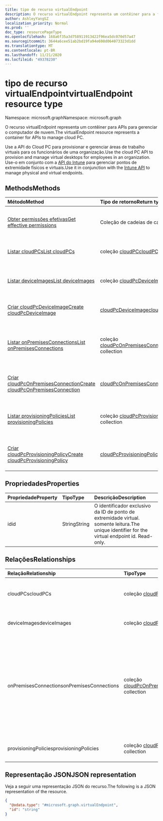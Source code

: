 ```yaml
---
title: tipo de recurso virtualEndpoint
description: O recurso virtualEndpoint representa um contêiner para a funcionalidade de gerenciamento de computador de nuvem.
author: AshleyYangSZ
localization_priority: Normal
ms.prod: ''
doc_type: resourcePageType
ms.openlocfilehash: 168a6f35a3d758911913422f96ea5dc070d57a47
ms.sourcegitcommit: 3644a6cee51ab2bd19fa94e698d064073323d1dd
ms.translationtype: MT
ms.contentlocale: pt-BR
ms.lasthandoff: 11/21/2020
ms.locfileid: "49378230"
---
```

# <a name="virtualendpoint-resource-type"></a><span data-ttu-id="9ec7c-103">tipo de recurso virtualEndpoint</span><span class="sxs-lookup"><span data-stu-id="9ec7c-103">virtualEndpoint resource type</span></span>

<span data-ttu-id="9ec7c-104">Namespace: microsoft.graph</span><span class="sxs-lookup"><span data-stu-id="9ec7c-104">Namespace: microsoft.graph</span></span>

<span data-ttu-id="9ec7c-105">O recurso virtualEndpoint representa um contêiner para APIs para gerenciar o computador de nuvem.</span><span class="sxs-lookup"><span data-stu-id="9ec7c-105">The virtualEndpoint resource represents a container for APIs to manage cloud PC.</span></span>

<span data-ttu-id="9ec7c-106">Use a API do Cloud PC para provisionar e gerenciar áreas de trabalho virtuais para os funcionários de uma organização.</span><span class="sxs-lookup"><span data-stu-id="9ec7c-106">Use the cloud PC API to provision and manage virtual desktops for employees in an organization.</span></span> <span data-ttu-id="9ec7c-107">Use-o em conjunto com a [API do Intune](../resources/intune-graph-overview.md) para gerenciar pontos de extremidade físicos e virtuais.</span><span class="sxs-lookup"><span data-stu-id="9ec7c-107">Use it in conjunction with the [Intune API](../resources/intune-graph-overview.md) to manage physical and virtual endpoints.</span></span>

## <a name="methods"></a><span data-ttu-id="9ec7c-108">Methods</span><span class="sxs-lookup"><span data-stu-id="9ec7c-108">Methods</span></span>

|<span data-ttu-id="9ec7c-109">Método</span><span class="sxs-lookup"><span data-stu-id="9ec7c-109">Method</span></span>|<span data-ttu-id="9ec7c-110">Tipo de retorno</span><span class="sxs-lookup"><span data-stu-id="9ec7c-110">Return type</span></span>|<span data-ttu-id="9ec7c-111">Descrição</span><span class="sxs-lookup"><span data-stu-id="9ec7c-111">Description</span></span>|
|:---|:---|:---|
|[<span data-ttu-id="9ec7c-112">Obter permissões efetivas</span><span class="sxs-lookup"><span data-stu-id="9ec7c-112">Get effective permissions</span></span>](../api/virtualendpoint-geteffectivepermissions.md)|<span data-ttu-id="9ec7c-113">Coleção de cadeias de caracteres</span><span class="sxs-lookup"><span data-stu-id="9ec7c-113">String collection</span></span>|<span data-ttu-id="9ec7c-114">Exibir as permissões efetivas do usuário autenticado no momento.</span><span class="sxs-lookup"><span data-stu-id="9ec7c-114">View the effective permissions of the currently authenticated user.</span></span>|
|[<span data-ttu-id="9ec7c-115">Listar cloudPCs</span><span class="sxs-lookup"><span data-stu-id="9ec7c-115">List cloudPCs</span></span>](../api/virtualendpoint-list-cloudpcs.md)|<span data-ttu-id="9ec7c-116">coleção [cloudPC](../resources/cloudpc.md)</span><span class="sxs-lookup"><span data-stu-id="9ec7c-116">[cloudPC](../resources/cloudpc.md) collection</span></span>|<span data-ttu-id="9ec7c-117">Listar Propriedades e relações dos objetos [cloudPC](../resources/cloudpc.md) .</span><span class="sxs-lookup"><span data-stu-id="9ec7c-117">List properties and relationships of the [cloudPC](../resources/cloudpc.md) objects.</span></span>|
|[<span data-ttu-id="9ec7c-118">Listar deviceImages</span><span class="sxs-lookup"><span data-stu-id="9ec7c-118">List deviceImages</span></span>](../api/virtualendpoint-list-deviceimages.md)|<span data-ttu-id="9ec7c-119">coleção [cloudPcDeviceImage](../resources/cloudpcdeviceimage.md)</span><span class="sxs-lookup"><span data-stu-id="9ec7c-119">[cloudPcDeviceImage](../resources/cloudpcdeviceimage.md) collection</span></span>|<span data-ttu-id="9ec7c-120">Listar as propriedades e as relações dos objetos [cloudPcDeviceImage](../resources/cloudpcdeviceimage.md) .</span><span class="sxs-lookup"><span data-stu-id="9ec7c-120">List the properties and relationships of [cloudPcDeviceImage](../resources/cloudpcdeviceimage.md) objects.</span></span>|
|[<span data-ttu-id="9ec7c-121">Criar cloudPcDeviceImage</span><span class="sxs-lookup"><span data-stu-id="9ec7c-121">Create cloudPcDeviceImage</span></span>](../api/virtualendpoint-post-deviceimages.md)|[<span data-ttu-id="9ec7c-122">cloudPcDeviceImage</span><span class="sxs-lookup"><span data-stu-id="9ec7c-122">cloudPcDeviceImage</span></span>](../resources/cloudpcdeviceimage.md)|<span data-ttu-id="9ec7c-123">Criar um novo objeto [cloudPcDeviceImage](../resources/cloudpcdeviceimage.md) .</span><span class="sxs-lookup"><span data-stu-id="9ec7c-123">Create a new [cloudPcDeviceImage](../resources/cloudpcdeviceimage.md) object.</span></span>|
|[<span data-ttu-id="9ec7c-124">Listar onPremisesConnections</span><span class="sxs-lookup"><span data-stu-id="9ec7c-124">List onPremisesConnections</span></span>](../api/virtualendpoint-list-onpremisesconnections.md)|<span data-ttu-id="9ec7c-125">coleção [cloudPcOnPremisesConnection](../resources/cloudpconpremisesconnection.md)</span><span class="sxs-lookup"><span data-stu-id="9ec7c-125">[cloudPcOnPremisesConnection](../resources/cloudpconpremisesconnection.md) collection</span></span>|<span data-ttu-id="9ec7c-126">Listar Propriedades e relações dos objetos [cloudPcOnPremisesConnection](../resources/cloudpconpremisesconnection.md) .</span><span class="sxs-lookup"><span data-stu-id="9ec7c-126">List properties and relationships of the [cloudPcOnPremisesConnection](../resources/cloudpconpremisesconnection.md) objects.</span></span>|
|[<span data-ttu-id="9ec7c-127">Criar cloudPcOnPremisesConnection</span><span class="sxs-lookup"><span data-stu-id="9ec7c-127">Create cloudPcOnPremisesConnection</span></span>](../api/virtualendpoint-post-onpremisesconnections.md)|[<span data-ttu-id="9ec7c-128">cloudPcOnPremisesConnection</span><span class="sxs-lookup"><span data-stu-id="9ec7c-128">cloudPcOnPremisesConnection</span></span>](../resources/cloudpconpremisesconnection.md)|<span data-ttu-id="9ec7c-129">Criar um novo objeto [cloudPcOnPremisesConnection](../resources/cloudpconpremisesconnection.md) .</span><span class="sxs-lookup"><span data-stu-id="9ec7c-129">Create a new [cloudPcOnPremisesConnection](../resources/cloudpconpremisesconnection.md) object.</span></span>|
|[<span data-ttu-id="9ec7c-130">Listar provisioningPolicies</span><span class="sxs-lookup"><span data-stu-id="9ec7c-130">List provisioningPolicies</span></span>](../api/virtualendpoint-list-provisioningpolicies.md)|<span data-ttu-id="9ec7c-131">coleção [cloudPcProvisioningPolicy](../resources/cloudpcprovisioningpolicy.md)</span><span class="sxs-lookup"><span data-stu-id="9ec7c-131">[cloudPcProvisioningPolicy](../resources/cloudpcprovisioningpolicy.md) collection</span></span>|<span data-ttu-id="9ec7c-132">Listar Propriedades e relações dos objetos [cloudPcProvisioningPolicy](../resources/cloudpcprovisioningpolicy.md) .</span><span class="sxs-lookup"><span data-stu-id="9ec7c-132">List properties and relationships of the [cloudPcProvisioningPolicy](../resources/cloudpcprovisioningpolicy.md) objects.</span></span>|
|[<span data-ttu-id="9ec7c-133">Criar cloudPcProvisioningPolicy</span><span class="sxs-lookup"><span data-stu-id="9ec7c-133">Create cloudPcProvisioningPolicy</span></span>](../api/virtualendpoint-post-provisioningpolicies.md)|[<span data-ttu-id="9ec7c-134">cloudPcProvisioningPolicy</span><span class="sxs-lookup"><span data-stu-id="9ec7c-134">cloudPcProvisioningPolicy</span></span>](../resources/cloudpcprovisioningpolicy.md)|<span data-ttu-id="9ec7c-135">Criar um novo objeto [cloudPcProvisioningPolicy](../resources/cloudpcprovisioningpolicy.md) .</span><span class="sxs-lookup"><span data-stu-id="9ec7c-135">Create a new [cloudPcProvisioningPolicy](../resources/cloudpcprovisioningpolicy.md) object.</span></span>|

## <a name="properties"></a><span data-ttu-id="9ec7c-136">Propriedades</span><span class="sxs-lookup"><span data-stu-id="9ec7c-136">Properties</span></span>

|<span data-ttu-id="9ec7c-137">Propriedade</span><span class="sxs-lookup"><span data-stu-id="9ec7c-137">Property</span></span>|<span data-ttu-id="9ec7c-138">Tipo</span><span class="sxs-lookup"><span data-stu-id="9ec7c-138">Type</span></span>|<span data-ttu-id="9ec7c-139">Descrição</span><span class="sxs-lookup"><span data-stu-id="9ec7c-139">Description</span></span>|
|:---|:---|:---|
|<span data-ttu-id="9ec7c-140">id</span><span class="sxs-lookup"><span data-stu-id="9ec7c-140">id</span></span>|<span data-ttu-id="9ec7c-141">String</span><span class="sxs-lookup"><span data-stu-id="9ec7c-141">String</span></span>|<span data-ttu-id="9ec7c-142">O identificador exclusivo da ID de ponto de extremidade virtual. somente leitura.</span><span class="sxs-lookup"><span data-stu-id="9ec7c-142">The unique identifier for the virtual endpoint id. Read-only.</span></span>|

## <a name="relationships"></a><span data-ttu-id="9ec7c-143">Relações</span><span class="sxs-lookup"><span data-stu-id="9ec7c-143">Relationships</span></span>

|<span data-ttu-id="9ec7c-144">Relação</span><span class="sxs-lookup"><span data-stu-id="9ec7c-144">Relationship</span></span>|<span data-ttu-id="9ec7c-145">Tipo</span><span class="sxs-lookup"><span data-stu-id="9ec7c-145">Type</span></span>|<span data-ttu-id="9ec7c-146">Descrição</span><span class="sxs-lookup"><span data-stu-id="9ec7c-146">Description</span></span>|
|:---|:---|:---|
|<span data-ttu-id="9ec7c-147">cloudPCs</span><span class="sxs-lookup"><span data-stu-id="9ec7c-147">cloudPCs</span></span>|<span data-ttu-id="9ec7c-148">coleção [cloudPC](../resources/cloudpc.md)</span><span class="sxs-lookup"><span data-stu-id="9ec7c-148">[cloudPC](../resources/cloudpc.md) collection</span></span>|<span data-ttu-id="9ec7c-149">Áreas de trabalho virtuais gerenciadas pela nuvem.</span><span class="sxs-lookup"><span data-stu-id="9ec7c-149">Cloud managed virtual desktops.</span></span>|
|<span data-ttu-id="9ec7c-150">deviceImages</span><span class="sxs-lookup"><span data-stu-id="9ec7c-150">deviceImages</span></span>|<span data-ttu-id="9ec7c-151">coleção [cloudPcDeviceImage](../resources/cloudpcdeviceimage.md)</span><span class="sxs-lookup"><span data-stu-id="9ec7c-151">[cloudPcDeviceImage](../resources/cloudpcdeviceimage.md) collection</span></span>|<span data-ttu-id="9ec7c-152">O recurso de imagem no PC de nuvem.</span><span class="sxs-lookup"><span data-stu-id="9ec7c-152">The image resource on cloud PC.</span></span>|
|<span data-ttu-id="9ec7c-153">onPremisesConnections</span><span class="sxs-lookup"><span data-stu-id="9ec7c-153">onPremisesConnections</span></span>|<span data-ttu-id="9ec7c-154">coleção [cloudPcOnPremisesConnection](../resources/cloudpconpremisesconnection.md)</span><span class="sxs-lookup"><span data-stu-id="9ec7c-154">[cloudPcOnPremisesConnection](../resources/cloudpconpremisesconnection.md) collection</span></span>|<span data-ttu-id="9ec7c-155">Uma coleção definida de informações de recursos do Azure que podem ser usadas para estabelecer conectividade de rede local para PCs em nuvem.</span><span class="sxs-lookup"><span data-stu-id="9ec7c-155">A defined collection of Azure resource information that can be used to establish on-premises network connectivity for cloud PCs.</span></span>|
|<span data-ttu-id="9ec7c-156">provisioningPolicies</span><span class="sxs-lookup"><span data-stu-id="9ec7c-156">provisioningPolicies</span></span>|<span data-ttu-id="9ec7c-157">coleção [cloudPcProvisioningPolicy](../resources/cloudpcprovisioningpolicy.md)</span><span class="sxs-lookup"><span data-stu-id="9ec7c-157">[cloudPcProvisioningPolicy](../resources/cloudpcprovisioningpolicy.md) collection</span></span>|<span data-ttu-id="9ec7c-158">política de provisionamento do Cloud PC.</span><span class="sxs-lookup"><span data-stu-id="9ec7c-158">cloud PC provisioning policy.</span></span>|

## <a name="json-representation"></a><span data-ttu-id="9ec7c-159">Representação JSON</span><span class="sxs-lookup"><span data-stu-id="9ec7c-159">JSON representation</span></span>

<span data-ttu-id="9ec7c-160">Veja a seguir uma representação JSON do recurso.</span><span class="sxs-lookup"><span data-stu-id="9ec7c-160">The following is a JSON representation of the resource.</span></span>
<!-- {
  "blockType": "resource",
  "keyProperty": "id",
  "@odata.type": "microsoft.graph.virtualEndpoint",
  "baseType": "",
  "openType": false
}
-->

``` json
{
  "@odata.type": "#microsoft.graph.virtualEndpoint",
  "id": "string"
}
```
